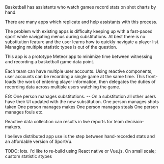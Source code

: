 Basketball has assistants who watch games record stats on shot charts by hand.

There are many apps which replicate and help assistants with this process.

The problem with existing apps is difficulty keeping up with a fast-paced sport
while navigating menus during substitutions. At best there is no substitution feature
and the user learns how to quickly navigate a player list. Managing multiple
statistic types is out of the question.

This app is a prototype Meteor app to minimize time between witnessing and recording
a basketball game data point.

Each team can have multiple user accounts. Using reactive components, user accounts
can be recording a single game at the same time. This front-loads the work of entering
player information, then delegates the duties of recording data across multiple users
watching the game.

EG:
One person manages substitutions. 
  -- On a substitution all other users have their UI updated with the new substitution. 
One person manages shots taken
One person manages makes
One person manages steals
One person manages fouls
etc.

Reactive data collection can results in live reports for team decision-makers.

I believe distributed app use is the step between hand-recorded stats and
an affordable version of SportVu.

TODO: 
lots.
I'd like to re-build using React native or Vue.js.
On small scale; custom statistic stypes
